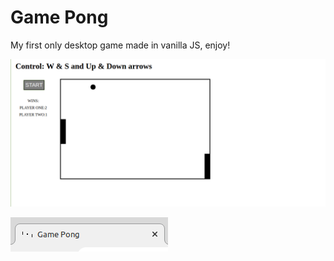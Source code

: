 # Game Pong

My first only desktop game made in vanilla JS, enjoy!

![assets/img1.png](assets/img1.png)

![assets/img2.png](assets/img2.png)
